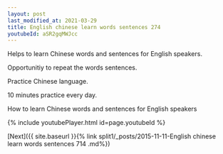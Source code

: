 ```yaml
---
layout: post
last_modified_at: 2021-03-29
title: English chinese learn words sentences 274 
youtubeId: aSR2gqMWJcc
---
```

 
 
Helps to learn Chinese words and sentences for English speakers.

Opportunitiy to repeat the words sentences. 

Practice Chinese language. 
 
10 minutes practice every day. 
 
How to learn Chinese words and sentences for English speakers 
 
{% include youtubePlayer.html id=page.youtubeId %}
 
 
[Next]({{ site.baseurl }}{% link  split1/_posts/2015-11-11-English chinese learn words sentences 714 .md%})
 
